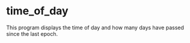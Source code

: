 # time_of_day
This program displays the time of day and how many days have passed since the last epoch.
